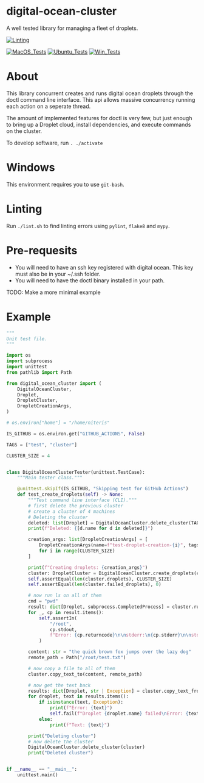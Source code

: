 # digital-ocean-cluster

A well tested library for managing a fleet of droplets.

[![Linting](../../actions/workflows/lint.yml/badge.svg)](../../actions/workflows/lint.yml)

[![MacOS_Tests](../../actions/workflows/push_macos.yml/badge.svg)](../../actions/workflows/push_macos.yml)
[![Ubuntu_Tests](../../actions/workflows/push_ubuntu.yml/badge.svg)](../../actions/workflows/push_ubuntu.yml)
[![Win_Tests](../../actions/workflows/push_win.yml/badge.svg)](../../actions/workflows/push_win.yml)


# About

This library concurrent creates and runs digital ocean droplets through the doctl command line interface. This api allows massive concurrency running each action on a seperate thread.

The amount of implemented features for doctl is very few, but just enough to bring up a Droplet cloud, install dependencies, and execute commands on the cluster.

To develop software, run `. ./activate`

# Windows

This environment requires you to use `git-bash`.

# Linting

Run `./lint.sh` to find linting errors using `pylint`, `flake8` and `mypy`.

# Pre-requesits

  * You will need to have an ssh key registered with digital ocean. This key must also be in your ~/.ssh folder.
  * You will need to have the doctl binary installed in your path.

TODO: Make a more minimal example

# Example

```python
"""
Unit test file.
"""

import os
import subprocess
import unittest
from pathlib import Path

from digital_ocean_cluster import (
    DigitalOceanCluster,
    Droplet,
    DropletCluster,
    DropletCreationArgs,
)

# os.environ["home"] = "/home/niteris"

IS_GITHUB = os.environ.get("GITHUB_ACTIONS", False)

TAGS = ["test", "cluster"]

CLUSTER_SIZE = 4


class DigitalOceanClusterTester(unittest.TestCase):
    """Main tester class."""

    @unittest.skipIf(IS_GITHUB, "Skipping test for GitHub Actions")
    def test_create_droplets(self) -> None:
        """Test command line interface (CLI)."""
        # first delete the previous cluster
        # create a cluster of 4 machines
        # Deleting the cluster
        deleted: list[Droplet] = DigitalOceanCluster.delete_cluster(TAGS)
        print(f"Deleted: {[d.name for d in deleted]}")

        creation_args: list[DropletCreationArgs] = [
            DropletCreationArgs(name=f"test-droplet-creation-{i}", tags=TAGS)
            for i in range(CLUSTER_SIZE)
        ]

        print(f"Creating droplets: {creation_args}")
        cluster: DropletCluster = DigitalOceanCluster.create_droplets(creation_args)
        self.assertEqual(len(cluster.droplets), CLUSTER_SIZE)
        self.assertEqual(len(cluster.failed_droplets), 0)

        # now run ls on all of them
        cmd = "pwd"
        result: dict[Droplet, subprocess.CompletedProcess] = cluster.run_cmd(cmd)
        for _, cp in result.items():
            self.assertIn(
                "/root",
                cp.stdout,
                f"Error: {cp.returncode}\n\nstderr:\n{cp.stderr}\n\nstdout:\n{cp.stdout}",
            )

        content: str = "the quick brown fox jumps over the lazy dog"
        remote_path = Path("/root/test.txt")

        # now copy a file to all of them
        cluster.copy_text_to(content, remote_path)

        # now get the text back
        results: dict[Droplet, str | Exception] = cluster.copy_text_from(remote_path)
        for droplet, text in results.items():
            if isinstance(text, Exception):
                print(f"Error: {text}")
                self.fail(f"Droplet {droplet.name} failed\nError: {text}")
            else:
                print(f"Text: {text}")

        print("Deleting cluster")
        # now delete the cluster
        DigitalOceanCluster.delete_cluster(cluster)
        print("Deleted cluster")


if __name__ == "__main__":
    unittest.main()

```
